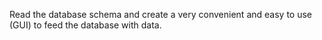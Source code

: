 Read the database schema and create a very convenient and easy to use (GUI) to feed the database with data.
